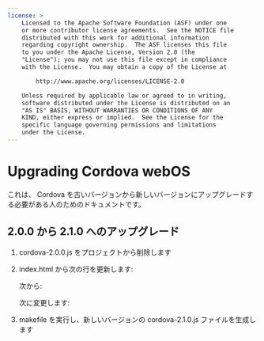 ```yaml
---
license: >
    Licensed to the Apache Software Foundation (ASF) under one
    or more contributor license agreements.  See the NOTICE file
    distributed with this work for additional information
    regarding copyright ownership.  The ASF licenses this file
    to you under the Apache License, Version 2.0 (the
    "License"); you may not use this file except in compliance
    with the License.  You may obtain a copy of the License at

        http://www.apache.org/licenses/LICENSE-2.0

    Unless required by applicable law or agreed to in writing,
    software distributed under the License is distributed on an
    "AS IS" BASIS, WITHOUT WARRANTIES OR CONDITIONS OF ANY
    KIND, either express or implied.  See the License for the
    specific language governing permissions and limitations
    under the License.
---
```


Upgrading Cordova webOS
=======================

これは、 Cordova を古いバージョンから新しいバージョンにアップグレードする必要がある人のためのドキュメントです。

## 2.0.0 から 2.1.0 へのアップグレード ##

1. cordova-2.0.0.js をプロジェクトから削除します

2. index.html から次の行を更新します:

    次から:
    <script type="text/javascript" src="cordova-2.0.0.js"></script>

    次に変更します:
    <script type="text/javascript" src="cordova-2.1.0.js"></script>

3. makefile を実行し、新しいバージョンの cordova-2.1.0.js ファイルを生成します

